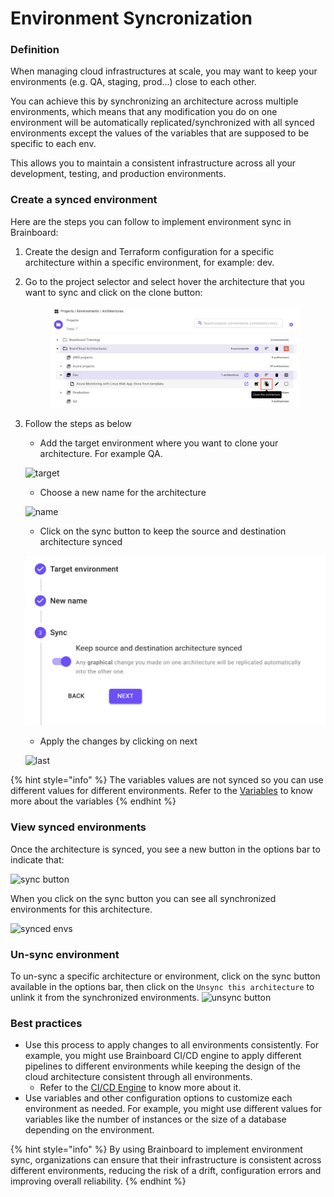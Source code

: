 # Environment Syncronization

### Definition

When managing cloud infrastructures at scale, you may want to keep your environments (e.g. QA, staging, prod...) close to each other.

You can achieve this by synchronizing an architecture across multiple environments, which means that any modification you do on one environment will be automatically replicated/synchronized with all synced environments except the values of the variables that are supposed to be specific to each env.

This allows you to maintain a consistent infrastructure across all your development, testing, and production environments.

### Create a synced environment

Here are the steps you can follow to implement environment sync in Brainboard:

1. Create the design and Terraform configuration for a specific architecture within a specific environment, for example: dev.
2.  Go to the project selector and select hover the architecture that you want to sync and click on the clone button:&#x20;

    <figure><img src="../../../.gitbook/assets/clone (1).png" alt=""><figcaption></figcaption></figure>
3.  Follow the steps as below

    * Add the target environment where you want to clone your architecture. For example QA.

    ![target](../../../.gitbook/assets/target\_environment.png)

    * Choose a new name for the architecture

    ![name](../../../.gitbook/assets/add\_name.png)

    * Click on the sync button to keep the source and destination architecture synced

    ![sync](<../../../.gitbook/assets/sync (1).png>)

    * Apply the changes by clicking on next

    ![last](../../../.gitbook/assets/last\_step.png)

{% hint style="info" %}
The variables values are not synced so you can use different values for different environments. Refer to the [Variables](../../../input-output/variables.md) to know more about the variables
{% endhint %}

### View synced environments

Once the architecture is synced, you see a new button in the options bar to indicate that:

![sync button](../../../.gitbook/assets/sync\_button.png)

When you click on the sync button you can see all synchronized environments for this architecture.

![synced envs](../../../.gitbook/assets/synced\_envs.png)

### Un-sync environment

To un-sync a specific architecture or environment, click on the sync button available in the options bar, then click on the `Unsync this architecture` to unlink it from the synchronized environments. ![unsync button](../../../.gitbook/assets/unsync\_button.png)

### Best practices

* Use this process to apply changes to all environments consistently. For example, you might use Brainboard CI/CD engine to apply different pipelines to different environments while keeping the design of the cloud architecture consistent through all environments.
  * Refer to the [CI/CD Engine](../../../deployment-and-settings/ci-cd-engine/) to know more about it.
* Use variables and other configuration options to customize each environment as needed. For example, you might use different values for variables like the number of instances or the size of a database depending on the environment.

{% hint style="info" %}
By using Brainboard to implement environment sync, organizations can ensure that their infrastructure is consistent across different environments, reducing the risk of a drift, configuration errors and improving overall reliability.
{% endhint %}
